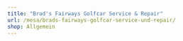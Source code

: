 ```yaml
---
title: "Brad's Fairways Golfcar Service & Repair"
url: /mesa/brads-fairways-golfcar-service-und-repair/
shop: Allgemein
---
```

